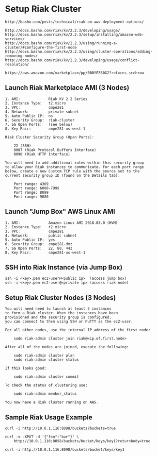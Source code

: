 
# Setup Riak Cluster

    http://basho.com/posts/technical/riak-on-aws-deployment-options/

    http://docs.basho.com/riak/kv/2.2.3/developing/usage/
    http://docs.basho.com/riak/kv/2.2.3/setup/installing/amazon-web-services/
    http://docs.basho.com/riak/kv/2.2.3/using/running-a-cluster/#configure-the-first-node
    http://docs.basho.com/riak/kv/2.2.3/using/cluster-operations/adding-removing-nodes/
    http://docs.basho.com/riak/kv/2.2.3/developing/usage/conflict-resolution/

    https://aws.amazon.com/marketplace/pp/B00YFZ60X2?ref=cns_srchrow

## Launch Riak Marketplace AMI (3 Nodes)

    1. AMI:             Riak KV 2.2 Series
    2. Instance Type:   t2.micro
    3. VPC:             cmpe281
    4. Network:         private subnet
    5. Auto Public IP:  no
    6. Security Group:  riak-cluster 
    7. SG Open Ports:   (see below)
    8. Key Pair:        cmpe281-us-west-1
    
    Riak Cluster Security Group (Open Ports):
    
        22 (SSH)
        8087 (Riak Protocol Buffers Interface)
        8098 (Riak HTTP Interface)
    
    You will need to add additional rules within this security group 
    to allow your Riak instances to communicate. For each port range 
    below, create a new Custom TCP rule with the source set to the 
    current security group ID (found on the Details tab).
    
        Port range: 4369
        Port range: 6000-7999
        Port range: 8099
        Port range: 9080

## Launch "Jump Box" AWS Linux AMI

    1. AMI:             Amazon Linux AMI 2018.03.0 (HVM)
    2. Instance Type:   t2.micro
    3. VPC:             cmpe281
    4. Network:         public subnet
    5. Auto Public IP:  yes
    6. Security Group:  cmpe281-dmz 
    7. SG Open Ports:   22, 80, 443
    8. Key Pair:        cmpe281-us-west-1
    

## SSH into Riak Instance (via Jump Box)

    ssh -i <key>.pem ec2-user@<public ip>  (access jump box)
    ssh -i <key>.pem ec2-user@<private ip> (access riak node)
    
    
## Setup Riak Cluster Nodes (3 Nodes)

    You will need need to launch at least 3 instances 
    to form a Riak cluster. When the instances have been 
    provisioned and the security group is configured, 
    you can connect to them using SSH or PuTTY as the ec2-user.

    For all other nodes, use the internal IP address of the first node:

        sudo riak-admin cluster join riak@<ip.of.first.node>

    After all of the nodes are joined, execute the following:

        sudo riak-admin cluster plan
        sudo riak-admin cluster status
        
    If this looks good:

        sudo riak-admin cluster commit

    To check the status of clustering use:

        sudo riak-admin member_status

    You now have a Riak cluster running on AWS.

## Sample Riak Usage Example

    curl -i http://10.0.1.116:8098/buckets?buckets=true    

    curl -v -XPUT -d '{"foo":"bar"}' \
        http://10.0.1.116:8098/buckets/bucket/keys/key1?returnbody=true

    curl -i http://10.0.1.116:8098/buckets/bucket/keys/key1







